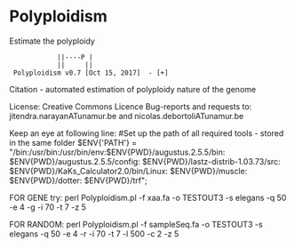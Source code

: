 # Polyploidism
Estimate the polyploidy


                ||----P |
                ||     ||  
	 Polyploidism v0.7 [Oct 15, 2017]  - [+]

Citation - automated estimation of polyploidy nature of the genome

License: Creative Commons Licence
Bug-reports and requests to: jitendra.narayanATunamur.be and nicolas.debortoliATunamur.be

Keep an eye at following line: 
#Set up the path of all required tools - stored in the same folder
$ENV{'PATH'} = "/bin:/usr/bin:/usr/bin/env:$ENV{PWD}/augustus.2.5.5/bin: $ENV{PWD}/augustus.2.5.5/config: $ENV{PWD}/lastz-distrib-1.03.73/src: $ENV{PWD}/KaKs_Calculator2.0/bin/Linux: $ENV{PWD}/muscle: $ENV{PWD}/dotter: $ENV{PWD}/trf";


FOR GENE try: 
perl Polyploidism.pl -f xaa.fa -o TESTOUT3 -s elegans -q 50 -e 4 -g -i 70 -t 7 -z 5

FOR RANDOM: 
perl Polyploidism.pl -f sampleSeq.fa -o TESTOUT3 -s elegans -q 50 -e 4 -r -i 70 -t 7 -l 500 -c 2 -z 5


